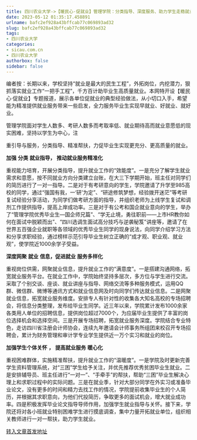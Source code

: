 ```yaml
---
title: 四川农业大学->【暖民心·促就业】管理学院：分类指导、深度服务、助力学生走稳就业路 | sicau.com.cn
date: 2023-05-12 01:35:17.458891
urlname: bafc2ef928a43bffcab77c069893ad32
slug: bafc2ef928a43bffcab77c069893ad32
tags: 
- 四川农业大学
categories:
- sicau.com.cn
- 四川农业大学
authorbox: false
sidebar: false
---
```

编者按：长期以来，学校坚持“就业是最大的民生工程”，外拓岗位，内挖潜力，狠抓落实就业工作“一把手工程”，千方百计助毕业生高质量就业。本网特开设【暖民心·促就业】专题报道，展示各单位促就业的典型经验做法，从小切口入手，希望能为精准提供就业服务带来一些启发，全力服务毕业生实现早就业、好就业、就好业。

管理学院面对学生人数多、考研人数多而考取率低、就业期待高而就业意愿低的现实困难，坚持以学生为中心，注
<!--more-->
重引导与服务，分类指导、精准帮扶，力促毕业生实现更充分、更高质量的就业。

**加强** **分类** **就业指导，** **推动就业服务精准化**

重视能力培育，开展分类指导，提升就业工作的“效能度”。一是充分了解学生就业需求和意愿，按不同就业方向分类建立台账，在大三下学期开始，班主任对同学们的简历进行了一对一指导。二是对于有考研意向的学生，学院邀请了升学至985高校的同学，通过“强国有我，一‘研’为定”、“研途修筑梦想，经验拨开迷茫”等考研复试经验分享活动，为同学们做考研方面的指导，并组织老师为上线学生复试和调剂工作提供指导，提高上岸成功率。三是对于有公考和国企就业意向的学生，举办了“管理学院优秀毕业生—国企师兄篇”、“学无止境，勇往职前——上市HR教你如何在面试中脱颖而出”、“四川选调生面试高分技巧与逆袭秘笈”讲座等，邀请了在世界五百强企业就职等各领域的优秀毕业生同学的现身说法，向同学介绍学习方法和分享求职经验，通过榜样示范引导毕业生树立正确的“成才观、职业观、就业观”，使学院近1000余学子受益。

**深度网聚** **就业** **信息，促进就业** **服务多样化**

重视岗位供需，网聚就业信息，提升就业工作的“满意度”。一是搭建沟通网络，拓宽就业服务平台。在就业工作中，学院始终坚持多层次，多方位与学生进行交流。采取了个别交谈、座谈、就业讲座与指导、网络交流等多种服务模式，运用QQ群、微信群、微博等通讯方式和就业信息网及时向同学们传达就业信息。二是网聚就业信息，拓宽就业服务维度。安排专人有针对性的收集各大知名高校的专场招聘会，将信息分类整理，发布给毕业生同学。近三年以来，学院累计发布1000余家各类用人单位的招聘信息，提供岗位超过7000个，为应届毕业生提供了丰富的岗位选择机会和选择空间。三是开展专场招聘，拓宽就业服务深度。学院结合专业特色，走访四川省注册会计师协会，连续九年邀请会计师事务所组团来校召开专场招聘会，累计为财务管理和审计学专业学生提供近一万个实习和就业的岗位。

**加强学生个体关怀** **，** **提高就业服务** **暖心化**

重视困难群体，实施精准帮扶，提升就业工作的“温暖度”。一是学院及时更新完善学生资料管理系统，对“三困”学生给予关注，并优先推荐优秀贫困毕业生就业。二是安排辅导员、班主任进行“一对一”、“手牵手”的帮扶，帮助“三困”毕业生解决心理上和求职过程中的实际问题。三是在就业季，针对大部分同学在外实习或准备毕业论文，没有更多的时间和精力去找工作的情况，学院提前收集毕业生的个人简历，并根据其求职意向，为他们代投简历，争取更多的面试机会，增大就业成功率。四是积极发挥毕业论文指导导师作用，加强学生就业指导与关怀。接下来，学院还将对各小班就业特别困难学生进行摸底调查，集中力量开拓就业单位，组织相关教师进行一对一帮扶，助力学生就业。



[转入文章首发地址](https://news.sicau.edu.cn/info/1135/72164.htm)